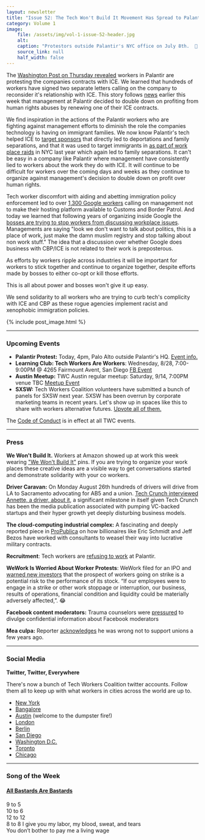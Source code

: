 ```yaml
---
layout: newsletter
title: "Issue 52: The Tech Won't Build It Movement Has Spread to Palantir"
category: Volume 1
image:
    file: /assets/img/vol-1-issue-52-header.jpg
    alt: 
    caption: "Protestors outside Palantir's NYC office on July 8th.  📸 @lauren_fcoa"
    source_link: null
    half_width: false
---
```


<!-- Content imported from: https://mailchi.mp/29f35eb906a2/the-tech-wont-build-it-movement-has-spread-to-palantir?e=dbff030191 -->

The [Washington Post on Thursday revealed](https://www.washingtonpost.com/business/2019/08/22/war-inside-palantir-data-mining-firms-ties-ice-under-attack-by-employees/) workers in Palantir are protesting the companies contracts with ICE. We learned that hundreds of workers have signed two separate letters calling on the company to reconsider it's relationship with ICE. This story follows [news](https://www.vice.com/en_us/article/ywadv7/ice-just-renewed-its-contract-with-palantir) earlier this week that management at Palantir decided to double down on profiting from human rights abuses by renewing one of their ICE contracts.

<!--excerpt-->

We find inspiration in the actions of the Palantir workers who are fighting against management efforts to diminish the role the companies technology is having on immigrant families. We now know Palantir's tech helped ICE to [target sponsors](https://mijente.net/2019/05/02/palantir-arresting-families/) that directly led to deportations and family separations, and that it was used to target immigrants in [as part of work place raids](https://wnyc.org/story/palantir-directly-powers-ice-workplace-raids-emails-show/) in NYC last year which again led to family separations. It can't be easy in a company like Palantir where management have consistently lied to workers about the work they do with ICE. It will continue to be difficult for workers over the coming days and weeks as they continue to organize against management's decision to double down on profit over human rights.

Tech worker discomfort with aiding and abetting immigration policy enforcement led to over [1,300 Google workers](https://medium.com/@no.gcp.for.cbp/google-must-stand-against-human-rights-abuses-nogcpforcbp-88c60e1fc35e) calling on management not to make their hosting platform available to Customs and Border Patrol. And today we learned that following years of organizing inside Google the [bosses are trying to stop workers from discussing workplace issues](https://www.vox.com/recode/2019/8/23/20829430/google-new-community-guidelines-employees-political-speech-internal-debate). Managements are saying "look we don't want to talk about politics, this is a place of work, just make the damn muslim registry and stop talking about non work stuff." The idea that a discussion over whether Google does business with CBP/ICE is not related to their work is preposterous.

As efforts by workers ripple across industries it will be important for workers to stick together and continue to organize together, despite efforts made by bosses to either co-opt or kill those efforts.

This is all about power and bosses won't give it up easy.

We send solidarity to all workers who are trying to curb tech's complicity with ICE and CBP as these rogue agencies implement racist and xenophobic immigration policies.

{% include post_image.html %}

***

###  Upcoming Events

- **Palantir Protest:** Today, 4pm, Palo Alto outside Palantir's HQ. [Event info.](https://twitter.com/CloseTheCampsBA/status/1163977612177432577?s=20)
- **Learning Club: Tech Workers Are Workers**: Wednesday, 8/28, 7:00-9:00PM @ 4265 Fairmount Avent, San Diego [FB Event](https://www.facebook.com/events/454560155397931/)
- **Austin Meetup:** TWC Austin regular meetup: Saturday, 9/14, 7:00PM venue TBC [Meetup Event](https://www.meetup.com/Tech-Workers-Coalition-ATX/events/264092263/) 
- **SXSW:**  Tech Workers Coalition volunteers have submitted a bunch of panels for SXSW next year. SXSW has been overrun by corporate marketing teams in recent years. Let's show up in spaces like this to share with workers alternative futures. [Upvote all of them.](https://twitter.com/techworkersco/status/1162470191709581312?s=20)

The [Code of Conduct](https://techworkerscoalition.org/community-guide.html) is in effect at all TWC events.

***

###  Press

**We Won't Build It.** Workers at Amazon showed up at work this week wearing ["We Won't Build It"](https://twitter.com/WeWontBuildIt/status/1164234617324371969?s=20) pins. If you are trying to organize your work places these creative ideas are a visible way to get conversations started and demonstrate solidarity with your co workers.   

**Driver Caravan:** On Monday August 26th hundreds of drivers will drive from LA to Sacramento advocating for AB5 and a union. [Tech Crunch interviewed Annette, a driver, about it](https://techcrunch.com/2019/08/22/hundreds-of-uber-and-lyft-drivers-to-launch-a-protest-caravan-across-california/), a significant milestone in itself given Tech Crunch has been the media publication associated with pumping VC-backed startups and their hyper growth yet deeply disturbing business models.   

**The cloud-computing industrial complex:** A fascinating and deeply reported piece in [ProPublica](https://www.propublica.org/article/how-amazon-and-silicon-valley-seduced-the-pentagon#166757) on how billionaires like Eric Schmidt and Jeff Bezos have worked with consultants to weasel their way into lucrative military contracts.   

**Recruitment**: Tech workers are [refusing to work](https://www.meetup.com/Tech-Workers-Coalition-ATX/events/264092263/) at Palantir.  

**WeWork Is Worried About Worker Protests**: WeWork filed for an IPO and [warned new investors](https://qz.com/work/1687484/wework-ipo-risk-factors-in-s-1-filing-include-employee-strike/) that the prospect of workers going on strike is a potential risk to the performance of its stock. “If our employees were to engage in a strike or other work stoppage or interruption, our business, results of operations, financial condition and liquidity could be materially adversely affected,”. 😂

**Facebook content moderators:** Trauma counselors were [pressured](https://theintercept.com/2019/08/16/facebook-moderators-mental-health-accenture/) to divulge confidential information about Facebook moderators  

**Mea culpa:** Reporter [acknowledges](https://www.vox.com/policy-and-politics/2019/8/19/20727283/unions-good-income-inequality-wealth?utm_campaign=germanrlopez&utm_content=chorus&utm_medium=social&utm_source=twitter) he was wrong not to support unions a few years ago.

***

###  Social Media

**Twitter, Twitter, Everywhere**

There's now a bunch of Tech Workers Coalition twitter accounts. Follow them all to keep up with what workers in cities across the world are up to.

*   [New York](https://twitter.com/techworkerscony)
*   [Bangalore](https://mobile.twitter.com/twc_bangalore)
*   [Austin](https://mobile.twitter.com/twcatx) (welcome to the dumpster fire!) 
*   [London](https://mobile.twitter.com/TechWorkersLDN)
*   [Berlin](https://mobile.twitter.com/TechWorkersBER)
*   [San Diego](https://twitter.com/twcsandiego)
*   [Washington D.C.](https://mobile.twitter.com/dctechworkers)
*   [Toronto](https://mobile.twitter.com/to_twc)
*   [Chicago](https://mobile.twitter.com/chicago_twc)

***

### Song of the Week

#### [All Bastards Are Bastards](https://materialsupport.bandcamp.com/track/all-bosses-are-bastards-abab)

9 to 5  
10 to 6  
12 to 12  
8 to 8 I give you my labor, my blood, sweat, and tears  
You don’t bother to pay me a living wage  
